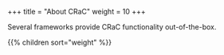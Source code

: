 +++
title = "About CRaC"
weight = 10
+++

Several frameworks provide CRaC functionality out-of-the-box.

{{% children sort="weight" %}}